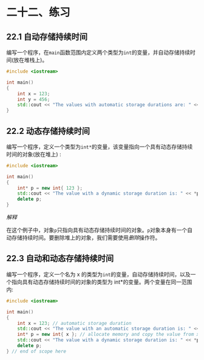 # 二十二、练习

## 22.1 自动存储持续时间

编写一个程序，在`main`函数范围内定义两个类型为`int`的变量，并自动存储持续时间(放在堆栈上)。

```cpp
#include <iostream>

int main()
{
    int x = 123;
    int y = 456;
    std::cout << "The values with automatic storage durations are: " << x << " and " << y;
}

```

## 22.2 动态存储持续时间

编写一个程序，定义一个类型为`int*`的变量，该变量指向一个具有动态存储持续时间的对象(放在堆上) :

```cpp
#include <iostream>

int main()
{
    int* p = new int{ 123 };
    std::cout << "The value with a dynamic storage duration is: " << *p;
    delete p;
}

```

*解释*

在这个例子中，对象`p`只指向具有动态存储持续时间的对象。`p`对象本身有一个自动存储持续时间。要删除堆上的对象，我们需要使用*删除*操作符。

## 22.3 自动和动态存储持续时间

编写一个程序，定义一个名为 x 的类型为`int`的变量，自动存储持续时间，以及一个指向具有动态存储持续时间的对象的类型为 int*的变量。两个变量在同一范围内:

```cpp
#include <iostream>

int main()
{
    int x = 123; // automatic storage duration
    std::cout << "The value with an automatic storage duration is: " << x << '\n';
    int* p = new int{ x }; // allocate memory and copy the value from x to it
    std::cout << "The value with a dynamic storage duration is: " << *p << '\n';
    delete p;
} // end of scope here

```